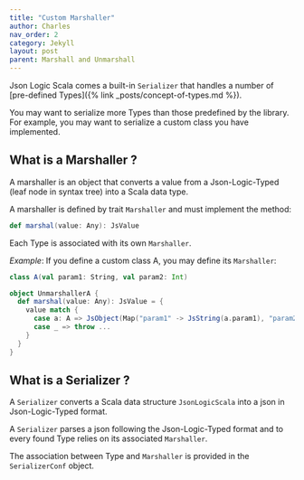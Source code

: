 ```yaml
---
title: "Custom Marshaller"
author: Charles
nav_order: 2
category: Jekyll
layout: post
parent: Marshall and Unmarshall
---
```


Json Logic Scala comes a built-in `Serializer` that handles a number of
[pre-defined Types]({% link _posts/concept-of-types.md %}).

You may want to serialize more Types than those predefined by the library. For example,
you may want to serialize a custom class you have implemented.

## What is a Marshaller ?

A marshaller is an object that converts a value from a Json-Logic-Typed
(leaf node in syntax tree) into a Scala data type.

A marshaller is defined by trait `Marshaller` and must implement the method:

```scala
def marshal(value: Any): JsValue
```

Each Type is associated with its own `Marshaller`.

*Example*:
If you define a custom class A, you may define its `Marshaller`:

```scala
class A(val param1: String, val param2: Int)

object UnmarshallerA {
  def marshal(value: Any): JsValue = {
    value match {
      case a: A => JsObject(Map("param1" -> JsString(a.param1), "param2" -> JsNumber(a.param2)))
      case _ => throw ...
    }
  }
}
```

## What is a Serializer ?

A `Serializer` converts a Scala data structure `JsonLogicScala` into a json in Json-Logic-Typed format.

A `Serializer` parses a json following the Json-Logic-Typed format and to every found Type
relies on its associated `Marshaller`.

The association between Type and `Marshaller` is provided in the `SerializerConf` object.
